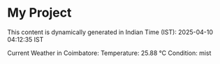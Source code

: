 # My Project

This content is dynamically generated in Indian Time (IST): 2025-04-10 04:12:35 IST


Current Weather in Coimbatore:
Temperature: 25.88 °C
Condition: mist
